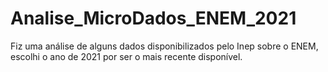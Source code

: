 # Analise_MicroDados_ENEM_2021
Fiz uma análise de alguns dados disponibilizados pelo Inep sobre o ENEM, escolhi o ano de 2021 por ser o mais recente disponível.
